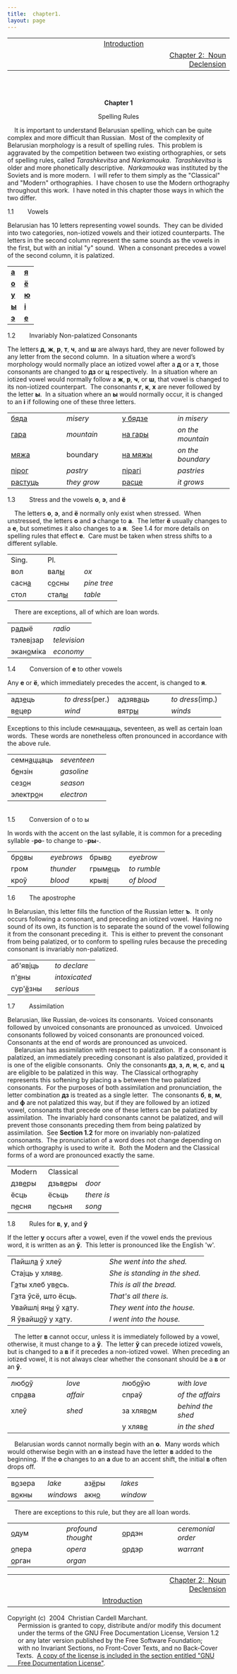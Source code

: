 ```yaml
---
title:  chapter1. 
layout: page
---
```



<div style="text-align: center;">

<div style="text-align: left;">

<span style="font-weight: bold;"></span>

<table>
<colgroup>
<col style="width: 33%" />
<col style="width: 33%" />
<col style="width: 33%" />
</colgroup>
<tbody>
<tr class="odd">
<td>                                       <br />
</td>
<td style="text-align: center;"><a href="introduction.html">Introduction</a></td>
<td style="text-align: right;"><br />
</td>
</tr>
<tr class="even">
<td><br />
</td>
<td style="text-align: center;"><br />
</td>
<td style="text-align: right;"><a href="chapter2.html">Chapter 2:  Noun Declension<br />
</a></td>
</tr>
</tbody>
</table>

<span style="font-weight: bold;"></span>

</div>

<div style="text-align: left;">

<span style="font-weight: bold;"></span>  
<span style="font-weight: bold;"></span>  
<span style="font-weight: bold;"></span>

</div>

<span style="font-weight: bold;"><span class="small"><span class="small"></span></span>Chapter
1</span>  
  
Spelling Rules  

</div>

  
    It is important to understand Belarusian spelling, which can be
quite complex and more difficult than Russian.  Most of the complexity
of Belarusian morphology is a result of spelling rules.  This problem is
aggravated by the competition between two existing orthographies, or
sets of spelling rules, called
<span style="font-style: italic;">Tarashkevitsa</span> and
<span style="font-style: italic;">Narkamouka</span>. 
<span style="font-style: italic;">Tarashkevitsa</span> is older and more
phonetically descriptive. 
<span style="font-style: italic;">Narkamouka</span> was instituted by
the Soviets and is more modern.  I will refer to them simply as the
"Classical" and "Modern" orthographies.  I have chosen to use the Modern
orthography throughout this work.  I have noted in this chapter those
ways in which the two differ.  
  
  
1.1        Vowels  
  
Belarusian has 10 letters representing vowel sounds.  They can be
divided into two categories, non-iotized vowels and their iotized
counterparts. The letters in the second column represent the same sounds
as the vowels in the first, but with an initial "y" sound.  When a
consonant precedes a vowel of the second column, it is palatized.  
  

<table>
<colgroup>
<col style="width: 50%" />
<col style="width: 50%" />
</colgroup>
<tbody>
<tr class="odd">
<td><a href="soundsch1/a.wav"><span style="font-weight: bold;">а</span><br />
</a></td>
<td><a href="soundsch1/ya.wav"><span style="font-weight: bold;">я</span><br />
</a></td>
</tr>
<tr class="even">
<td><a href="soundsch1/o.wav"><span style="font-weight: bold;">о</span><br />
</a></td>
<td><a href="soundsch1/yo.wav"><span style="font-weight: bold;">ё</span></a><br />
</td>
</tr>
<tr class="odd">
<td><a href="soundsch1/u.wav"><span style="font-weight: bold;">у</span></a><br />
</td>
<td><a href="soundsch1/yu.wav"><span style="font-weight: bold;">ю</span></a><br />
</td>
</tr>
<tr class="even">
<td><a href="soundsch1/y.wav"><span style="font-weight: bold;">ы</span></a><br />
</td>
<td><a href="soundsch1/i.wav"><span style="font-weight: bold;">і</span></a><br />
</td>
</tr>
<tr class="odd">
<td><a href="soundsch1/e.wav"><span style="font-weight: bold;">э</span></a><br />
</td>
<td><a href="soundsch1/ye.wav"><span style="font-weight: bold;">е</span></a><br />
</td>
</tr>
</tbody>
</table>

  
  
1.2        Invariably Non-palatized Consonants  
  
The letters <span style="font-weight: bold;">д</span>,
<span style="font-weight: bold;">ж</span>,
<span style="font-weight: bold;">р</span>,
<span style="font-weight: bold;">т</span>,
<span style="font-weight: bold;">ч</span>, and
<span style="font-weight: bold;">ш</span> are always hard, they are
never followed by any letter from the second column.  In a situation
where a word’s morphology would normally place an iotized vowel after a
<span style="font-weight: bold;">д</span> or a
<span style="font-weight: bold;">т</span>, those consonants are changed
to <span style="font-weight: bold;">дз</span> or
<span style="font-weight: bold;">ц</span> respectively.  In a situation
where an iotized vowel would normally follow a
<span style="font-weight: bold;">ж</span>,
<span style="font-weight: bold;">р</span>,
<span style="font-weight: bold;">ч</span>, or
<span style="font-weight: bold;">ш</span>, that vowel is changed to its
non-iotized counterpart.  The consonants
<span style="font-weight: bold;">г</span>,
<span style="font-weight: bold;">к</span>,
<span style="font-weight: bold;">х</span> are never followed by the
letter <span style="font-weight: bold;">ы</span>.  In a situation where
an <span style="font-weight: bold;">ы</span> would normally occur, it is
changed to an <span style="font-weight: bold;">і</span> if following one
of these three letters.  
  

<table>
<colgroup>
<col style="width: 25%" />
<col style="width: 25%" />
<col style="width: 25%" />
<col style="width: 25%" />
</colgroup>
<tbody>
<tr class="odd">
<td><a href="soundsch1/byada.wav">бяд<span style="text-decoration: underline;">а</span></a><br />
</td>
<td><span style="font-style: italic;">misery</span><br />
</td>
<td><a href="soundsch1/u_byadzye.wav">у бядз<span style="text-decoration: underline;">е</span></a><br />
</td>
<td><span style="font-style: italic;">in misery</span><br />
</td>
</tr>
<tr class="even">
<td><a href="soundsch1/hara.wav">гар<span style="text-decoration: underline;">а</span></a><br />
</td>
<td><span style="font-style: italic;">mountain</span><br />
</td>
<td><a href="soundsch1/na_hary.wav">на гар<span style="text-decoration: underline;">ы</span></a><br />
</td>
<td><span style="font-style: italic;">on the mountain</span><br />
</td>
</tr>
<tr class="odd">
<td><a href="soundsch1/myazha.wav">мяж<span style="text-decoration: underline;">а</span></a><br />
</td>
<td>boundary<br />
</td>
<td><a href="soundsch1/na_myazhy.wav">на мяж<span style="text-decoration: underline;">ы</span><br />
</a></td>
<td><span style="font-style: italic;">on the boundary</span><br />
</td>
</tr>
<tr class="even">
<td><a href="soundsch1/piroh.wav">пір<span style="text-decoration: underline;">о</span>г</a><br />
</td>
<td><span style="font-style: italic;">pastry</span><br />
</td>
<td><a href="soundsch1/pirahi.wav">піраг<span style="text-decoration: underline;">і</span></a><br />
</td>
<td><span style="font-style: italic;">pastries</span><br />
</td>
</tr>
<tr class="odd">
<td><a href="soundsch1/rastuts.wav">раст<span style="text-decoration: underline;">у</span>ць</a><br />
</td>
<td><span style="font-style: italic;">they grow</span><br />
</td>
<td><a href="soundsch1/rastse.wav">расц<span style="text-decoration: underline;">е</span></a><br />
</td>
<td><span style="font-style: italic;">it grows</span><br />
</td>
</tr>
</tbody>
</table>

  
  
1.3        Stress and the vowels
<span style="font-weight: bold;">о</span>,
<span style="font-weight: bold;">э</span>, and
<span style="font-weight: bold;">ё</span>  
  
    The letters <span style="font-weight: bold;">о</span>,
<span style="font-weight: bold;">э</span>, and
<span style="font-weight: bold;">ё</span> normally only exist when
stressed.  When unstressed, the letters
<span style="font-weight: bold;">о</span> and
<span style="font-weight: bold;">э </span>change to
<span style="font-weight: bold;">а</span>.  The letter
<span style="font-weight: bold;">ё</span> usually changes to a
<span style="font-weight: bold;">е</span>, but sometimes it also changes
to a <span style="font-weight: bold;">я</span>.  See 1.4 for more
details on spelling rules that effect
<span style="font-weight: bold;">е</span>.  Care must be taken when
stress shifts to a different syllable.  
  

<table>
<colgroup>
<col style="width: 33%" />
<col style="width: 33%" />
<col style="width: 33%" />
</colgroup>
<tbody>
<tr class="odd">
<td>Sing.<br />
</td>
<td>Pl.<br />
</td>
<td><br />
</td>
</tr>
<tr class="even">
<td>вол<br />
</td>
<td>вал<span style="text-decoration: underline;">ы</span><br />
</td>
<td><span style="font-style: italic;">ox</span><br />
</td>
</tr>
<tr class="odd">
<td>сасн<span style="text-decoration: underline;">а</span><br />
</td>
<td>с<span style="text-decoration: underline;">о</span>сны<br />
</td>
<td><span style="font-style: italic;">pine tree</span><br />
</td>
</tr>
<tr class="even">
<td>стол<br />
</td>
<td>стал<span style="text-decoration: underline;">ы</span><br />
</td>
<td><span style="font-style: italic;">table</span><br />
</td>
</tr>
</tbody>
</table>

  
  
    There are exceptions, all of which are loan words.  
  

<table>
<colgroup>
<col style="width: 50%" />
<col style="width: 50%" />
</colgroup>
<tbody>
<tr class="odd">
<td>р<span style="text-decoration: underline;">а</span>дыё<br />
</td>
<td><span style="font-style: italic;">radio</span><br />
</td>
</tr>
<tr class="even">
<td>тэлев<span style="text-decoration: underline;">і</span>зар<br />
</td>
<td><span style="font-style: italic;">television</span><br />
</td>
</tr>
<tr class="odd">
<td>экан<span style="text-decoration: underline;">о</span>міка<br />
</td>
<td><span style="font-style: italic;">economy</span><br />
</td>
</tr>
</tbody>
</table>

  
  
1.4        Conversion of <span style="font-weight: bold;">е</span> to
other vowels  
  
Any <span style="font-weight: bold;">е</span> or
<span style="font-weight: bold;">ё</span>, which immediately precedes
the accent, is changed to <span style="font-weight: bold;">я</span>.  
<span style="font-weight: bold;">  
  
</span>

<table>
<colgroup>
<col style="width: 25%" />
<col style="width: 25%" />
<col style="width: 25%" />
<col style="width: 25%" />
</colgroup>
<tbody>
<tr class="odd">
<td>адз<span style="text-decoration: underline;">е</span>ць<br />
</td>
<td><span style="font-style: italic;">to dress</span>(per.)<br />
</td>
<td>адзяв<span style="text-decoration: underline;">а</span>ць<br />
</td>
<td><span style="font-style: italic;">to dress</span>(imp.)<br />
</td>
</tr>
<tr class="even">
<td>в<span style="text-decoration: underline;">е</span>цер<br />
</td>
<td><span style="font-style: italic;">wind</span><br />
</td>
<td>вятр<span style="text-decoration: underline;">ы</span><br />
</td>
<td><span style="font-style: italic;">winds</span><br />
</td>
</tr>
</tbody>
</table>

<span style="font-weight: bold;"></span>  
  
Exceptions to this include семнаццаць, seventeen, as well as certain
loan words.  These words are nonetheless often pronounced in accordance
with the above rule.  
  

<table>
<colgroup>
<col style="width: 50%" />
<col style="width: 50%" />
</colgroup>
<tbody>
<tr class="odd">
<td>семн<span style="text-decoration: underline;">а</span>ццаць<br />
</td>
<td><span style="font-style: italic;">seventeen</span><br />
</td>
</tr>
<tr class="even">
<td>б<span style="text-decoration: underline;">е</span>нзін<br />
</td>
<td><span style="font-style: italic;">gasoline</span><br />
</td>
</tr>
<tr class="odd">
<td>сез<span style="text-decoration: underline;">о</span>н<br />
</td>
<td><span style="font-style: italic;">season</span><br />
</td>
</tr>
<tr class="even">
<td>электр<span style="text-decoration: underline;">о</span>н<br />
</td>
<td><span style="font-style: italic;">electron</span><br />
</td>
</tr>
</tbody>
</table>

  
                  
1.5        Conversion of о to ы  
  
In words with the accent on the last syllable, it is common for a
preceding syllable -<span style="font-weight: bold;">ро</span>- to
change to -<span style="font-weight: bold;">ры</span>-.  
  

<table>
<colgroup>
<col style="width: 25%" />
<col style="width: 25%" />
<col style="width: 25%" />
<col style="width: 25%" />
</colgroup>
<tbody>
<tr class="odd">
<td>бр<span style="text-decoration: underline;">о</span>вы<br />
</td>
<td><span style="font-style: italic;">eyebrows</span><br />
</td>
<td>брыв<span style="text-decoration: underline;">о</span><br />
</td>
<td><span style="font-style: italic;">eyebrow</span><br />
</td>
</tr>
<tr class="even">
<td>гром<br />
</td>
<td><span style="font-style: italic;">thunder</span><br />
</td>
<td>грым<span style="text-decoration: underline;">е</span>ць<br />
</td>
<td><span style="font-style: italic;">to rumble</span><br />
</td>
</tr>
<tr class="odd">
<td>кроў<br />
</td>
<td><span style="font-style: italic;">blood</span><br />
</td>
<td>крыв<span style="text-decoration: underline;">і</span><br />
</td>
<td><span style="font-style: italic;">of blood</span><br />
</td>
</tr>
</tbody>
</table>

  
  
1.6        The apostrophe  
  
In Belarusian, this letter fills the function of the Russian letter
<span style="font-weight: bold;">ъ</span>.  It only occurs following a
consonant, and preceding an iotized vowel.  Having no sound of its own,
its function is to separate the sound of the vowel following it from the
consonant preceding it.  This is either to prevent the consonant from
being palatized, or to conform to spelling rules because the preceding
consonant is invariably non-palatized.  
  

<table>
<colgroup>
<col style="width: 50%" />
<col style="width: 50%" />
</colgroup>
<tbody>
<tr class="odd">
<td>аб'яв<span style="text-decoration: underline;">і</span>ць<br />
</td>
<td><span style="font-style: italic;">to declare</span><br />
</td>
</tr>
<tr class="even">
<td>п'<span style="text-decoration: underline;">я</span>ны<br />
</td>
<td><span style="font-style: italic;">intoxicated</span><br />
</td>
</tr>
<tr class="odd">
<td>сур'<span style="text-decoration: underline;">ё</span>зны<br />
</td>
<td><span style="font-style: italic;">serious</span><br />
</td>
</tr>
</tbody>
</table>

  
  
1.7        Assimilation  
  
Belarusian, like Russian, de-voices its consonants.  Voiced consonants
followed by unvoiced consonants are pronounced as unvoiced.  Unvoiced
consonants followed by voiced consonants are pronounced voiced. 
Consonants at the end of words are pronounced as unvoiced.  
    Belarusian has assimilation with respect to palatization.  If a
consonant is palatized, an immediately preceding consonant is also
palatized, provided it is one of the eligible consonants.  Only the
consonants <span style="font-weight: bold;">дз</span>,
<span style="font-weight: bold;">з</span>,
<span style="font-weight: bold;">л</span>,
<span style="font-weight: bold;">н</span>,
<span style="font-weight: bold;">с</span>, and
<span style="font-weight: bold;">ц</span> are eligible to be palatized
in this way.  The Classical orthography represents this softening by
placing a ь between the two palatized consonants.  For the purposes of
both assimilation and pronunciation, the letter combination
<span style="font-weight: bold;">дз</span> is treated as a single
letter.  The consonants <span style="font-weight: bold;">б</span>,
<span style="font-weight: bold;">в</span>,
<span style="font-weight: bold;">м</span>, and
<span style="font-weight: bold;">ф</span> are not palatized this way,
but if they are followed by an iotized vowel, consonants that precede
one of these letters can be palatized by assimilation.  The invariably
hard consonants cannot be palatized, and will prevent those consonants
preceding them from being palatized by assimilation.  See
<span style="font-weight: bold;">Section 1.2</span> for more on
invariably non-palatized consonants.  The pronunciation of a word does
not change depending on which orthography is used to write it.  Both the
Modern and the Classical forms of a word are pronounced exactly the
same.  
  

<table>
<colgroup>
<col style="width: 33%" />
<col style="width: 33%" />
<col style="width: 33%" />
</colgroup>
<tbody>
<tr class="odd">
<td>Modern<br />
</td>
<td>Classical<br />
</td>
<td><br />
</td>
</tr>
<tr class="even">
<td>дзв<span style="text-decoration: underline;">е</span>ры<br />
</td>
<td>дзьв<span style="text-decoration: underline;">е</span>ры<br />
</td>
<td><span style="font-style: italic;">door</span><br />
</td>
</tr>
<tr class="odd">
<td>ёсць<br />
</td>
<td>ёсьць<br />
</td>
<td><span style="font-style: italic;">there is</span><br />
</td>
</tr>
<tr class="even">
<td>п<span style="text-decoration: underline;">е</span>сня<br />
</td>
<td>п<span style="text-decoration: underline;">е</span>сьня<br />
</td>
<td><span style="font-style: italic;">song</span><br />
</td>
</tr>
</tbody>
</table>

  
  
1.8        Rules for <span style="font-weight: bold;">в</span>,
<span style="font-weight: bold;">у</span>, and
<span style="font-weight: bold;">ў</span>  
  
If the letter <span style="font-weight: bold;">у</span> occurs after a
vowel, even if the vowel ends the previous word, it is written as an
<span style="font-weight: bold;">ў</span>.  This letter is pronounced
like the English 'w'.  
  

<table>
<colgroup>
<col style="width: 50%" />
<col style="width: 50%" />
</colgroup>
<tbody>
<tr class="odd">
<td>Пайшл<span style="text-decoration: underline;">а</span> ў хлеў<br />
</td>
<td><span style="font-style: italic;">She went into the shed.</span><br />
</td>
</tr>
<tr class="even">
<td>Ста<span style="text-decoration: underline;">і</span>ць у хляв<span style="text-decoration: underline;">е</span>.<br />
</td>
<td><span style="font-style: italic;">She is standing in the shed.</span><br />
</td>
</tr>
<tr class="odd">
<td>Г<span style="text-decoration: underline;">э</span>ты хлеб ув<span style="text-decoration: underline;">е</span>сь.<br />
</td>
<td><span style="font-style: italic;">This is all the bread.</span><br />
</td>
</tr>
<tr class="even">
<td>Г<span style="text-decoration: underline;">э</span>та ўсё, што ёсць.<br />
</td>
<td><span style="font-style: italic;">That's all there is.</span><br />
</td>
</tr>
<tr class="odd">
<td>Увайшл<span style="text-decoration: underline;">і</span> ян<span style="text-decoration: underline;">ы</span> ў х<span style="text-decoration: underline;">а</span>ту.<br />
</td>
<td><span style="font-style: italic;">They went into the house.</span><br />
</td>
</tr>
<tr class="even">
<td><span style="font-style: italic;"><span style="font-style: italic;"></span></span>Я ўвайш<span style="text-decoration: underline;">о</span>ў у х<span style="text-decoration: underline;">а</span>ту.<br />
</td>
<td><span style="font-style: italic;">I went into the house.</span><br />
</td>
</tr>
</tbody>
</table>

  
  
    The letter <span style="font-weight: bold;">в</span> cannot occur,
unless it is immediately followed by a vowel, otherwise, it must change
to a <span style="font-weight: bold;">ў</span>.  The letter
<span style="font-weight: bold;">ў</span> can precede iotized vowels,
but is changed to a <span style="font-weight: bold;">в</span> if it
precedes a non-iotized vowel.  When preceding an iotized vowel, it is
not always clear whether the consonant should be a
<span style="font-weight: bold;">в</span> or an
<span style="font-weight: bold;">ў</span>.  
  

<table>
<colgroup>
<col style="width: 25%" />
<col style="width: 25%" />
<col style="width: 25%" />
<col style="width: 25%" />
</colgroup>
<tbody>
<tr class="odd">
<td>люб<span style="text-decoration: underline;">о</span>ў<br />
</td>
<td><span style="font-style: italic;">love</span><br />
</td>
<td><span style="font-style: italic;"><span style="font-style: italic;"><span style="font-style: italic;"><span style="font-style: italic;"></span></span></span></span>люб<span style="text-decoration: underline;">о</span>ўю<br />
</td>
<td><span style="font-style: italic;">with love</span><br />
</td>
</tr>
<tr class="even">
<td>спр<span style="text-decoration: underline;">а</span>ва<br />
</td>
<td><span style="font-style: italic;">affair</span><br />
</td>
<td>спраў<br />
</td>
<td><span style="font-style: italic;">of the affairs</span><br />
</td>
</tr>
<tr class="odd">
<td>хлеў<br />
</td>
<td><span style="font-style: italic;">shed</span><br />
</td>
<td>за хляв<span style="text-decoration: underline;">о</span>м<br />
</td>
<td><span style="font-style: italic;">behind the shed</span><br />
</td>
</tr>
<tr class="even">
<td><br />
</td>
<td><span style="font-style: italic;"></span><br />
</td>
<td>у хляв<span style="text-decoration: underline;">е</span><br />
</td>
<td><span style="font-style: italic;">in the shed</span><br />
</td>
</tr>
</tbody>
</table>

  
  
    Belarusian words cannot normally begin with an
<span style="font-weight: bold;">о</span>.  Many words which would
otherwise begin with an <span style="font-weight: bold;">о</span>
instead have the letter <span style="font-weight: bold;">в</span> added
to the beginning.  If the <span style="font-weight: bold;">о</span>
changes to an <span style="font-weight: bold;">а</span> due to an accent
shift, the initial <span style="font-weight: bold;">в</span> often drops
off.  
  

<table>
<colgroup>
<col style="width: 25%" />
<col style="width: 25%" />
<col style="width: 25%" />
<col style="width: 25%" />
</colgroup>
<tbody>
<tr class="odd">
<td>в<span style="text-decoration: underline;">о</span>зера<br />
</td>
<td><span style="font-style: italic;">lake</span><br />
</td>
<td>аз<span style="text-decoration: underline;">ё</span>ры<br />
</td>
<td><span style="font-style: italic;">lakes</span><br />
</td>
</tr>
<tr class="even">
<td>в<span style="text-decoration: underline;">о</span>кны<br />
</td>
<td><span style="font-style: italic;">windows</span><br />
</td>
<td>акн<span style="text-decoration: underline;">о</span><br />
</td>
<td><span style="font-style: italic;">window</span><br />
</td>
</tr>
</tbody>
</table>

  
  
    There are exceptions to this rule, but they are all loan words.  
  

<table>
<colgroup>
<col style="width: 25%" />
<col style="width: 25%" />
<col style="width: 25%" />
<col style="width: 25%" />
</colgroup>
<tbody>
<tr class="odd">
<td><span style="text-decoration: underline;">о</span>дум<br />
</td>
<td><span style="font-style: italic;">profound thought</span><br />
</td>
<td><span style="text-decoration: underline;">о</span>рдэн<br />
</td>
<td><span style="font-style: italic;">ceremonial order</span><br />
</td>
</tr>
<tr class="even">
<td><span style="text-decoration: underline;">о</span>пера<br />
</td>
<td><span style="font-style: italic;">opera</span><br />
</td>
<td><span style="text-decoration: underline;">о</span>рдэр<br />
</td>
<td><span style="font-style: italic;">warrant</span><br />
</td>
</tr>
<tr class="odd">
<td><span style="text-decoration: underline;">о</span>рган<br />
</td>
<td><span style="font-style: italic;">organ</span><br />
</td>
<td><br />
</td>
<td><br />
</td>
</tr>
</tbody>
</table>

  

<table>
<colgroup>
<col style="width: 33%" />
<col style="width: 33%" />
<col style="width: 33%" />
</colgroup>
<tbody>
<tr class="odd">
<td>                                      <br />
</td>
<td style="text-align: center;"><br />
</td>
<td style="text-align: right;"><a href="chapter2.html">Chapter 2:  Noun Declension</a><br />
</td>
</tr>
<tr class="even">
<td><br />
</td>
<td style="text-align: center;"><a href="introduction.html">Introduction<br />
</a></td>
<td style="text-align: right;"><br />
</td>
</tr>
</tbody>
</table>

  
  
  
  
  
  
  
  
  
  
  
  
  
  
  
  
  
  
  
  
  
  
  
Copyright (c)  2004  Christian Cardell Marchant.  
      Permission is granted to copy, distribute and/or modify this
document  
      under the terms of the GNU Free Documentation License, Version
1.2  
      or any later version published by the Free Software Foundation;  
      with no Invariant Sections, no Front-Cover Texts, and no
Back-Cover  
     Texts.  [A copy of the license is included in the section entitled
"GNU  
      Free Documentation License"](gnufreedl.html).
